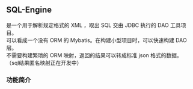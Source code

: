 ## SQL-Engine 
是一个用于解析规定格式的 XML ，取出 SQL 交由 JDBC 执行的 DAO 工具项目。<br>
可以看成一个没有 ORM 的 Mybatis。在构建小型项目时，可以快速构建 DAO 层。<br>
不需要构建繁琐的 ORM 映射，返回的结果可以转成标准 json 格式的数据。<br>
（sql结果匿名映射正在开发中）

### 功能简介
